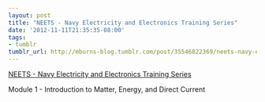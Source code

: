 ```yaml
---
layout: post
title: "NEETS - Navy Electricity and Electronics Training Series"
date: '2012-11-11T21:35:35-08:00'
tags:
- tumblr
tumblr_url: http://mburns-blog.tumblr.com/post/35546822369/neets-navy-electricity-and-electronics-training
---
```


<a href="http://jacquesricher.com/NEETS/">NEETS - Navy Electricity and Electronics Training Series</a>

Module 1 - Introduction to Matter, Energy, and Direct Current

